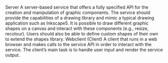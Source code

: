 Server
A server-based service that offers a fully specified API for the creation and manipulation of graphic components. The service should provide the capabilities of a drawing library and mimic a typical drawing application such as Inkscape5. It is possible to draw different graphic shapes on a canvas and interact with these components (e.g., resize, recolour). Users should also be able to define custom shapes of their own to extend the shapes library. 
Webclient (Client)
A client that runs in a web browser and makes calls to the service API in order to interact with the service. The client’s main task is to handle user input and render the service output.
